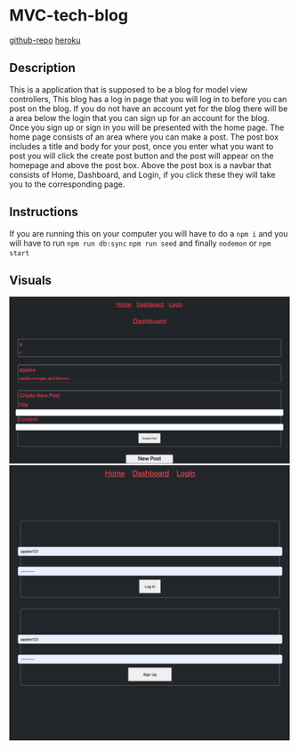 # MVC-tech-blog

[github-repo](https://github.com/Will-Dean5/MVC-tech-blog)
[heroku](https://radiant-sea-13109.herokuapp.com/)

## Description

This is a application that is supposed to be a blog for model view controllers, This blog has a log in page that you will log in to before you can post on the blog. If you do not have an account yet for the blog there will be a area below the login that you can sign up for an account for the blog. Once you sign up or sign in you will be presented with the home page. The home page consists of an area where you can make a post. The post box includes a title and body for your post, once you enter what you want to post you will click the create post button and the post will appear on the homepage and above the post box. Above the post box is a navbar that consists of Home, Dashboard, and Login, if you click these they will take you to the corresponding page.


## Instructions

If you are running this on your computer you will have to do a ```npm i``` and you will have to run ```npm run db:sync``` ```npm run seed``` and finally ```nodemon``` or ```npm start```
## Visuals

![home-screen](./assets/home.png)
![login-signup](./assets/Screen%20Shot%202022-09-28%20at%206.54.28%20PM.png)